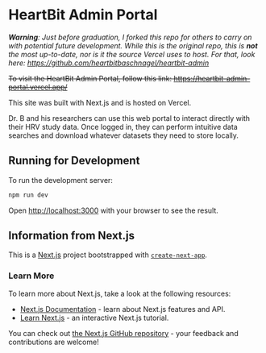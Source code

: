 # HeartBit Admin Portal

***Warning**: Just before graduation, I forked this repo for others to carry on with potential future development. While this is the original repo, this is **not** the most up-to-date, nor is it the source Vercel uses to host. For that, look here: https://github.com/heartbitbaschnagel/heartbit-admin*

~~To visit the HeartBit Admin Portal, follow this link: https://heartbit-admin-portal.vercel.app/~~

This site was built with Next.js and is hosted on Vercel.

Dr. B and his researchers can use this web portal to interact directly with their HRV study data. Once logged in, they can perform intuitive data searches and download whatever datasets they need to store locally.

## Running for Development

To run the development server:

```bash
npm run dev
```

Open [http://localhost:3000](http://localhost:3000) with your browser to see the result.

## Information from Next.js

This is a [Next.js](https://nextjs.org/) project bootstrapped with [`create-next-app`](https://github.com/vercel/next.js/tree/canary/packages/create-next-app).

### Learn More

To learn more about Next.js, take a look at the following resources:

- [Next.js Documentation](https://nextjs.org/docs) - learn about Next.js features and API.
- [Learn Next.js](https://nextjs.org/learn) - an interactive Next.js tutorial.

You can check out [the Next.js GitHub repository](https://github.com/vercel/next.js/) - your feedback and contributions are welcome!